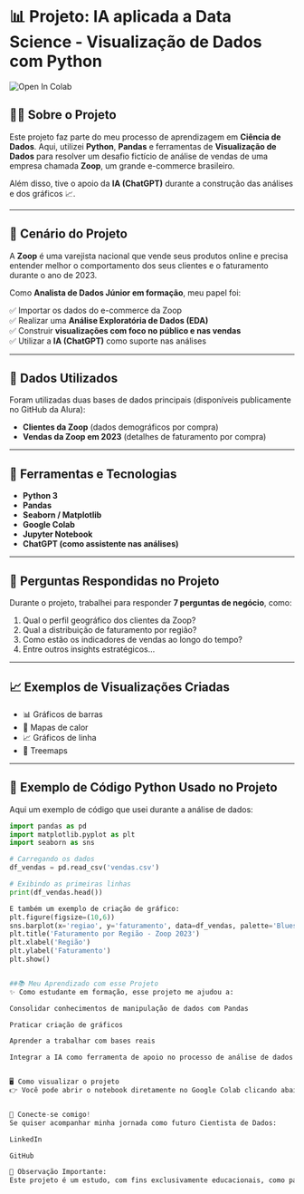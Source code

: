 # 📊 Projeto: IA aplicada a Data Science - Visualização de Dados com Python

![Open In Colab](https://colab.research.google.com/assets/colab-badge.svg)

## 🧑‍🎓 Sobre o Projeto

Este projeto faz parte do meu processo de aprendizagem em **Ciência de Dados**. Aqui, utilizei **Python**, **Pandas** e ferramentas de **Visualização de Dados** para resolver um desafio fictício de análise de vendas de uma empresa chamada **Zoop**, um grande e-commerce brasileiro.

Além disso, tive o apoio da **IA (ChatGPT)** durante a construção das análises e dos gráficos 📈.

---

## 🏢 Cenário do Projeto

A **Zoop** é uma varejista nacional que vende seus produtos online e precisa entender melhor o comportamento dos seus clientes e o faturamento durante o ano de 2023.

Como **Analista de Dados Júnior em formação**, meu papel foi:

✅ Importar os dados do e-commerce da Zoop  
✅ Realizar uma **Análise Exploratória de Dados (EDA)**  
✅ Construir **visualizações com foco no público e nas vendas**  
✅ Utilizar a **IA (ChatGPT)** como suporte nas análises  

---

## 📌 Dados Utilizados

Foram utilizadas duas bases de dados principais (disponíveis publicamente no GitHub da Alura):

- **Clientes da Zoop** (dados demográficos por compra)
- **Vendas da Zoop em 2023** (detalhes de faturamento por compra)

---

## 🚀 Ferramentas e Tecnologias

- **Python 3**
- **Pandas**
- **Seaborn / Matplotlib**
- **Google Colab**
- **Jupyter Notebook**
- **ChatGPT (como assistente nas análises)**

---

## 🎯 Perguntas Respondidas no Projeto

Durante o projeto, trabalhei para responder **7 perguntas de negócio**, como:

1. Qual o perfil geográfico dos clientes da Zoop?
2. Qual a distribuição de faturamento por região?
3. Como estão os indicadores de vendas ao longo do tempo?
4. Entre outros insights estratégicos...

---

## 📈 Exemplos de Visualizações Criadas

- 📊 Gráficos de barras
- 📍 Mapas de calor
- 📈 Gráficos de linha
- 🌳 Treemaps

---

## 📂 Exemplo de Código Python Usado no Projeto

Aqui um exemplo de código que usei durante a análise de dados:

```python
import pandas as pd
import matplotlib.pyplot as plt
import seaborn as sns

# Carregando os dados
df_vendas = pd.read_csv('vendas.csv')

# Exibindo as primeiras linhas
print(df_vendas.head())

E também um exemplo de criação de gráfico:
plt.figure(figsize=(10,6))
sns.barplot(x='regiao', y='faturamento', data=df_vendas, palette='Blues_d')
plt.title('Faturamento por Região - Zoop 2023')
plt.xlabel('Região')
plt.ylabel('Faturamento')
plt.show()


##📚 Meu Aprendizado com esse Projeto
✨ Como estudante em formação, esse projeto me ajudou a:

Consolidar conhecimentos de manipulação de dados com Pandas

Praticar criação de gráficos

Aprender a trabalhar com bases reais

Integrar a IA como ferramenta de apoio no processo de análise de dados


🖥️ Como visualizar o projeto
👉 Você pode abrir o notebook diretamente no Google Colab clicando abaixo:


🤝 Conecte-se comigo!
Se quiser acompanhar minha jornada como futuro Cientista de Dados:

LinkedIn

GitHub

📌 Observação Importante:
Este projeto é um estudo, com fins exclusivamente educacionais, como parte da minha formação em Ciência de Dados.


